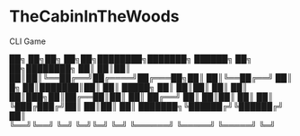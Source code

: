 # TheCabinInTheWoods
CLI Game 

██╗    ██╗██╗  ██╗██╗████████╗███████╗ ██████╗ ██╗   ██╗████████╗
██║    ██║██║  ██║██║╚══██╔══╝██╔════╝██╔═══██╗██║   ██║╚══██╔══╝
██║ █╗ ██║███████║██║   ██║   █████╗  ██║   ██║██║   ██║   ██║   
██║███╗██║██╔══██║██║   ██║   ██╔══╝  ██║   ██║██║   ██║   ██║   
╚███╔███╔╝██║  ██║██║   ██║   ███████╗╚██████╔╝╚██████╔╝   ██║   
 ╚══╝╚══╝ ╚═╝  ╚═╝╚═╝   ╚═╝   ╚══════╝ ╚═════╝  ╚═════╝    ╚═╝   
